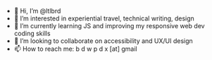 - 👋 Hi, I’m @ltlbrd
- 👀 I’m interested in experiential travel, technical writing, design
- 🌱 I’m currently learning JS and improving my responsive web dev coding skills
- 💞️ I’m looking to collaborate on accessibility and UX/UI design
- 📫 How to reach me: b d w p d x [at] gmail
<!---
ltlbrd/ltlbrd is a ✨ special ✨ repository because its `README.md` (this file) appears on your GitHub profile.
You can click the Preview link to take a look at your changes.
--->
